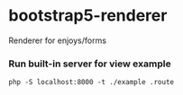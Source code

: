 # bootstrap5-renderer
Renderer for enjoys/forms


### Run built-in server for view example
```shell
php -S localhost:8000 -t ./example .route
```
